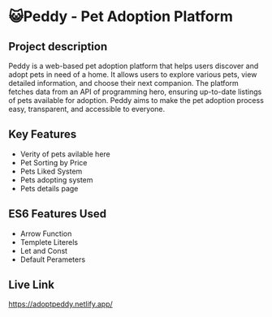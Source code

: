 <h1>😺Peddy - Pet Adoption Platform</h1>
<div>
  <h2>Project description</h2>
  <p>Peddy is a web-based pet adoption platform that helps users discover and adopt pets in need of a home. It allows 
    users to explore various pets, view detailed information, and choose their next companion. The platform fetches data from an API of programming hero, 
    ensuring up-to-date listings of pets available for adoption. Peddy aims to make the pet adoption process easy, transparent, and accessible to everyone.</p>
</div>
<div>
  <h2>Key Features</h2>
  <ul>
    <li>Verity of pets avilable here</li>
    <li>Pet Sorting by Price</li>
    <li>Pets Liked System</li>
    <li>Pets adopting system</li>
    <li>Pets details page</li>
  </ul>
</div>

<div>
  <h2>ES6 Features Used</h2>
  <ul>
    <li>Arrow Function</li>
    <li>Templete Literels</li>
    <li>Let and Const</li>
    <li>Default Perameters</li>
  </ul>
</div>
<div>
  <h2>Live Link</h2>
  <a href="https://adoptpeddy.netlify.app/" target="_blank">https://adoptpeddy.netlify.app/</a>
</div>
